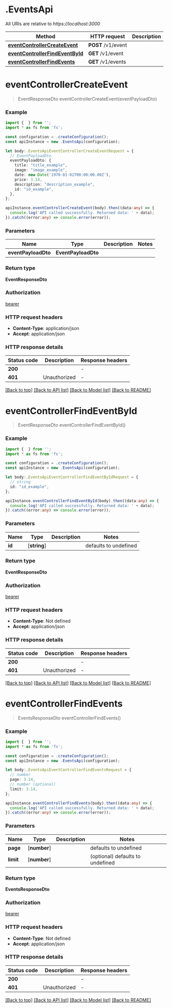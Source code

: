 # .EventsApi

All URIs are relative to *https://localhost:3000*

Method | HTTP request | Description
------------- | ------------- | -------------
[**eventControllerCreateEvent**](EventsApi.md#eventControllerCreateEvent) | **POST** /v1/event | 
[**eventControllerFindEventById**](EventsApi.md#eventControllerFindEventById) | **GET** /v1/event | 
[**eventControllerFindEvents**](EventsApi.md#eventControllerFindEvents) | **GET** /v1/events | 


# **eventControllerCreateEvent**
> EventResponseDto eventControllerCreateEvent(eventPayloadDto)


### Example


```typescript
import {  } from '';
import * as fs from 'fs';

const configuration = .createConfiguration();
const apiInstance = new .EventsApi(configuration);

let body:.EventsApiEventControllerCreateEventRequest = {
  // EventPayloadDto
  eventPayloadDto: {
    title: "title_example",
    image: "image_example",
    date: new Date('1970-01-01T00:00:00.00Z'),
    price: 3.14,
    description: "description_example",
    id: "id_example",
  },
};

apiInstance.eventControllerCreateEvent(body).then((data:any) => {
  console.log('API called successfully. Returned data: ' + data);
}).catch((error:any) => console.error(error));
```


### Parameters

Name | Type | Description  | Notes
------------- | ------------- | ------------- | -------------
 **eventPayloadDto** | **EventPayloadDto**|  |


### Return type

**EventResponseDto**

### Authorization

[bearer](README.md#bearer)

### HTTP request headers

 - **Content-Type**: application/json
 - **Accept**: application/json


### HTTP response details
| Status code | Description | Response headers |
|-------------|-------------|------------------|
**200** |  |  -  |
**401** | Unauthorized |  -  |

[[Back to top]](#) [[Back to API list]](README.md#documentation-for-api-endpoints) [[Back to Model list]](README.md#documentation-for-models) [[Back to README]](README.md)

# **eventControllerFindEventById**
> EventResponseDto eventControllerFindEventById()


### Example


```typescript
import {  } from '';
import * as fs from 'fs';

const configuration = .createConfiguration();
const apiInstance = new .EventsApi(configuration);

let body:.EventsApiEventControllerFindEventByIdRequest = {
  // string
  id: "id_example",
};

apiInstance.eventControllerFindEventById(body).then((data:any) => {
  console.log('API called successfully. Returned data: ' + data);
}).catch((error:any) => console.error(error));
```


### Parameters

Name | Type | Description  | Notes
------------- | ------------- | ------------- | -------------
 **id** | [**string**] |  | defaults to undefined


### Return type

**EventResponseDto**

### Authorization

[bearer](README.md#bearer)

### HTTP request headers

 - **Content-Type**: Not defined
 - **Accept**: application/json


### HTTP response details
| Status code | Description | Response headers |
|-------------|-------------|------------------|
**200** |  |  -  |
**401** | Unauthorized |  -  |

[[Back to top]](#) [[Back to API list]](README.md#documentation-for-api-endpoints) [[Back to Model list]](README.md#documentation-for-models) [[Back to README]](README.md)

# **eventControllerFindEvents**
> EventsResponseDto eventControllerFindEvents()


### Example


```typescript
import {  } from '';
import * as fs from 'fs';

const configuration = .createConfiguration();
const apiInstance = new .EventsApi(configuration);

let body:.EventsApiEventControllerFindEventsRequest = {
  // number
  page: 3.14,
  // number (optional)
  limit: 3.14,
};

apiInstance.eventControllerFindEvents(body).then((data:any) => {
  console.log('API called successfully. Returned data: ' + data);
}).catch((error:any) => console.error(error));
```


### Parameters

Name | Type | Description  | Notes
------------- | ------------- | ------------- | -------------
 **page** | [**number**] |  | defaults to undefined
 **limit** | [**number**] |  | (optional) defaults to undefined


### Return type

**EventsResponseDto**

### Authorization

[bearer](README.md#bearer)

### HTTP request headers

 - **Content-Type**: Not defined
 - **Accept**: application/json


### HTTP response details
| Status code | Description | Response headers |
|-------------|-------------|------------------|
**200** |  |  -  |
**401** | Unauthorized |  -  |

[[Back to top]](#) [[Back to API list]](README.md#documentation-for-api-endpoints) [[Back to Model list]](README.md#documentation-for-models) [[Back to README]](README.md)


